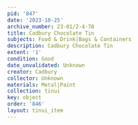 ```yaml
---
pid: '847'
date: '2023-10-25'
archive_number: 23-01/2-4-78
title: Cadbury Chocolate Tin
subjects: Food & Drink|Bags & Containers
description: Cadbury Chocolate Tin
extent: '1'
condition: Good
date_unvalidated: Unknown
creator: Cadbury
collector: Unknown
materials: Metal|Paint
collection: tinui
key: object
order: '846'
layout: tinui_item
---
```

